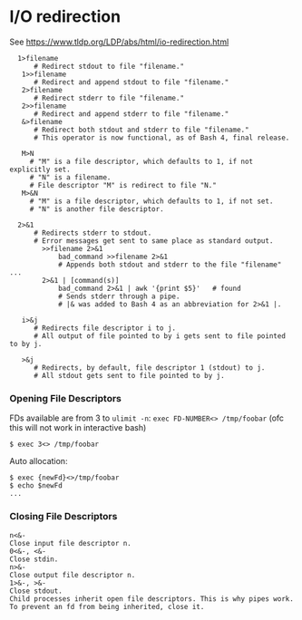 # I/O redirection

See https://www.tldp.org/LDP/abs/html/io-redirection.html

```
  1>filename
      # Redirect stdout to file "filename."
   1>>filename
      # Redirect and append stdout to file "filename."
   2>filename
      # Redirect stderr to file "filename."
   2>>filename
      # Redirect and append stderr to file "filename."
   &>filename
      # Redirect both stdout and stderr to file "filename."
      # This operator is now functional, as of Bash 4, final release.

   M>N
     # "M" is a file descriptor, which defaults to 1, if not explicitly set.
     # "N" is a filename.
     # File descriptor "M" is redirect to file "N."
   M>&N
     # "M" is a file descriptor, which defaults to 1, if not set.
     # "N" is another file descriptor.
```

```
  2>&1
      # Redirects stderr to stdout.
      # Error messages get sent to same place as standard output.
        >>filename 2>&1
            bad_command >>filename 2>&1
            # Appends both stdout and stderr to the file "filename" ...
        2>&1 | [command(s)]
            bad_command 2>&1 | awk '{print $5}'   # found
            # Sends stderr through a pipe.
            # |& was added to Bash 4 as an abbreviation for 2>&1 |.

   i>&j
      # Redirects file descriptor i to j.
      # All output of file pointed to by i gets sent to file pointed to by j.

   >&j
      # Redirects, by default, file descriptor 1 (stdout) to j.
      # All stdout gets sent to file pointed to by j.
```

### Opening File Descriptors

FDs available are from 3 to `ulimit -n`: `exec FD-NUMBER<> /tmp/foobar`
(ofc this will not work in interactive bash)
```
$ exec 3<> /tmp/foobar
```

Auto allocation:
```
$ exec {newFd}<>/tmp/foobar
$ echo $newFd
...
```

### Closing File Descriptors
```
n<&-
Close input file descriptor n.
0<&-, <&-
Close stdin.
n>&-
Close output file descriptor n.
1>&-, >&-
Close stdout.
Child processes inherit open file descriptors. This is why pipes work. To prevent an fd from being inherited, close it.
```
